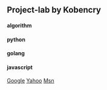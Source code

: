 ## **Project-lab** by __Kobencry__
#### algorithm
#### python
#### golang
#### javascript

  [Google](http://google.com/)
  [Yahoo](http://search.yahoo.com/  "Yahoo Search")
  [Msn](http://search.msn.com/    "MSN Search")
